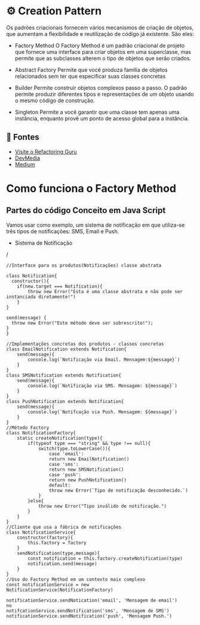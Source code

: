 # ⚙️ Creation Pattern
Os padrões criacionais fornecem vários mecanismos de criação de objetos, que aumentam a flexibilidade e reutilização de código já existente. São eles:

- Factory Method
O Factory Method é um padrão criacional de projeto que fornece uma interface para criar objetos em uma superclasse, mas permite que as subclasses alterem o tipo de objetos que serão criados.

- Abstract Factory
Permite que você produza família de objetos relacionados sem ter que especificar suas classes concretas

- Builder 
Permite construir objetos complexos passo a passo. O padrão permite produzir diferentes tipos e representações de um objeto usando o mesmo código de construção.

- Singleton
Permite a você garantir que uma classe tem apenas uma instância, enquanto provê um ponto de acesso global para a instância.


##  🔗 Fontes
- [Visite o Refactoring Guru](https://refactoring.guru/pt-br/design-patterns/creational-patterns)
- [DevMedia](https://www.devmedia.com.br/introducao-aos-padroes-criacionais-abstract-factory-factory-method-prototype-e-singleton/21249)
- [Medium](https://medium.com/@jonesroberto/desing-patterns-parte-2-2a61878846d)




# Como funciona o Factory Method

## Partes do código Conceito em Java Script

Vamos usar como exemplo, um sistema de notificação em que utiliza-se três tipos de notificações: SMS, Email e Push.

- Sistema de Notificação

/
  
    
    
    //Interface para os produtos(Notificações) classe abstrata
    
    class Notification{
      constructor(){
        if(new.target === Notification){
            throw new Error("Esta é uma classe abstrata e não pode ser instanciada diretamente!")
        }
    }
    
    send(message) {
      throw new Error("Este método deve ser sobrescrito!");
    }
    }

    //Implementações concretas dos produtos - classes concretas
    class EmailNotification extends Notification{
        send(message){
            console.log(`Notificação via Email. Mensagem:${message}`)
        }
    }
    class SMSNotification extends Notification{
        send(message){
            console.log(`Notificação via SMS. Mensagem: ${message}`)
        }
    }
    class PushNotification extends Notification{
        send(message){
            console.log(`Notifcação via Push. Mensagem: ${message}`)
        }
    }
    //Método Factory
    class NotificationFactory{
        static createNotification(type){
            if(typeof type === "string" && type !== null){
                switch(type.toLowerCase()){
                    case 'email':
                    return new EmailNotification()
                    case 'sms':
                    return new SMSNotification()
                    case 'push':
                    return new PushNotification()
                    default:
                    throw new Error(`Tipo de notificação desconhecido.`)
                }
            }else{
                throw new Error("Tipo inválido de notificação.")
            }
        }
    }
    //Cliente que usa a fábrica de notificações
    class NotificationService{
        constructor(factory){
            this.factory = factory
        }
        sendNotification(type,message){
            const notification = this.factory.createNotification(type)
            notification.send(message)
        }
    }
    //Uso do Factory Method em um contexto maix complexo
    const notificationService = new NotificationService(NotificationFactory)

    notificationService.sendNotication('email', 'Mensagem de email')
    no
    notifcationService.sendNotification('sms', 'Mensagem de SMS')
    notificationService.sendNotification('push', 'Mensagem Push.')
  
  
 
 
    
  
